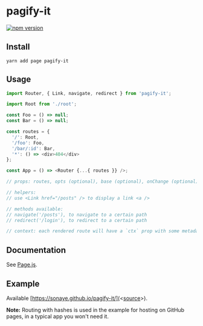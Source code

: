 # pagify-it

[![npm version](https://badge.fury.io/js/pagify-it.svg)](https://badge.fury.io/js/pagify-it)

## Install

`yarn add page pagify-it`

## Usage

```javascript
import Router, { Link, navigate, redirect } from 'pagify-it';

import Root from './root';

const Foo = () => null;
const Bar = () => null;

const routes = {
  '/': Root,
  '/foo': Foo,
  '/bar/:id': Bar,
  '*': () => <div>404</div>
};

const App = () => <Router {...{ routes }} />;

// props: routes, opts (optional), base (optional), onChange (optional)

// helpers:
// use <Link href="/posts" /> to display a link <a />

// methods available:
// navigate('/posts'), to navigate to a certain path
// redirect('/login'), to redirect to a certain path

// context: each rendered route will have a `ctx` prop with some metadata
```

## Documentation

See [Page.js](https://visionmedia.github.io/page.js/).

## Example

Available [https://sonaye.github.io/pagify-it/](<[source](/example)>).

**Note:** Routing with hashes is used in the example for hosting on GitHub pages, in a typical app you won't need it.
